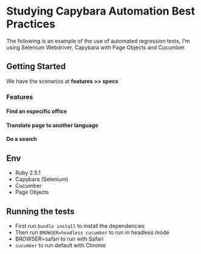# Studying Capybara Automation Best Practices 

The following is an example of the use of automated regression tests, I'm using Selenium Webdriver, Capybara with Page Objects and Cucumber.

## Getting Started

We have the scenarios at **features >> specs**

### Features
#### Find an especific office
#### Translate page to another language
#### Do a search

## Env
* Ruby 2.5.1
* Capybara (Selenium)
* Cucumber
* Page Objects

## Running the tests
* First run ```bundle install``` to install the dependencies
* Then run ```BROWSER=headless cucumber``` to run in headless mode
* BROWSER=safari to run with Safari
* ```cucumber``` to run default with Chrome